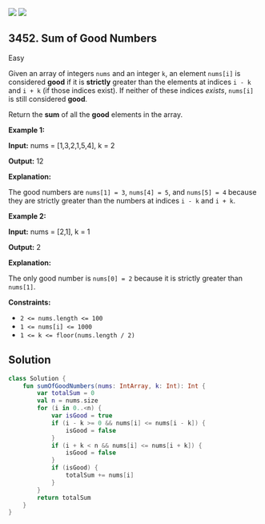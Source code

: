 [![](https://img.shields.io/github/stars/javadev/LeetCode-in-Kotlin?label=Stars&style=flat-square)](https://github.com/javadev/LeetCode-in-Kotlin)
[![](https://img.shields.io/github/forks/javadev/LeetCode-in-Kotlin?label=Fork%20me%20on%20GitHub%20&style=flat-square)](https://github.com/javadev/LeetCode-in-Kotlin/fork)

## 3452\. Sum of Good Numbers

Easy

Given an array of integers `nums` and an integer `k`, an element `nums[i]` is considered **good** if it is **strictly** greater than the elements at indices `i - k` and `i + k` (if those indices exist). If neither of these indices _exists_, `nums[i]` is still considered **good**.

Return the **sum** of all the **good** elements in the array.

**Example 1:**

**Input:** nums = [1,3,2,1,5,4], k = 2

**Output:** 12

**Explanation:**

The good numbers are `nums[1] = 3`, `nums[4] = 5`, and `nums[5] = 4` because they are strictly greater than the numbers at indices `i - k` and `i + k`.

**Example 2:**

**Input:** nums = [2,1], k = 1

**Output:** 2

**Explanation:**

The only good number is `nums[0] = 2` because it is strictly greater than `nums[1]`.

**Constraints:**

*   `2 <= nums.length <= 100`
*   `1 <= nums[i] <= 1000`
*   `1 <= k <= floor(nums.length / 2)`

## Solution

```kotlin
class Solution {
    fun sumOfGoodNumbers(nums: IntArray, k: Int): Int {
        var totalSum = 0
        val n = nums.size
        for (i in 0..<n) {
            var isGood = true
            if (i - k >= 0 && nums[i] <= nums[i - k]) {
                isGood = false
            }
            if (i + k < n && nums[i] <= nums[i + k]) {
                isGood = false
            }
            if (isGood) {
                totalSum += nums[i]
            }
        }
        return totalSum
    }
}
```